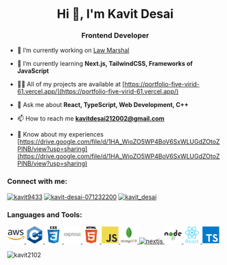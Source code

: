 <h1 align="center">Hi 👋, I'm Kavit Desai</h1>
<h3 align="center">Frontend Developer</h3>

- 🔭 I’m currently working on [Law Marshal](https://www.lawmarshal.in/)

- 🌱 I’m currently learning **Next.js, TailwindCSS, Frameworks of JavaScript**

- 👨‍💻 All of my projects are available at [https://portfolio-five-virid-61.vercel.app/](https://portfolio-five-virid-61.vercel.app/)

- 💬 Ask me about **React, TypeScript, Web Development, C++**

- 📫 How to reach me **kavitdesai212002@gmail.com**

- 📄 Know about my experiences [https://drive.google.com/file/d/1HA_WioZO5WP4BoV6SxWLUGdZOtoZPINB/view?usp=sharing](https://drive.google.com/file/d/1HA_WioZO5WP4BoV6SxWLUGdZOtoZPINB/view?usp=sharing)

<h3 align="left">Connect with me:</h3>
<p align="left">
<a href="https://twitter.com/kavit9433" target="blank"><img align="center" src="https://raw.githubusercontent.com/rahuldkjain/github-profile-readme-generator/master/src/images/icons/Social/twitter.svg" alt="kavit9433" height="30" width="40" /></a>
<a href="https://linkedin.com/in/kavit-desai-071232200" target="blank"><img align="center" src="https://raw.githubusercontent.com/rahuldkjain/github-profile-readme-generator/master/src/images/icons/Social/linked-in-alt.svg" alt="kavit-desai-071232200" height="30" width="40" /></a>
<a href="https://instagram.com/kavit_desai" target="blank"><img align="center" src="https://raw.githubusercontent.com/rahuldkjain/github-profile-readme-generator/master/src/images/icons/Social/instagram.svg" alt="kavit_desai" height="30" width="40" /></a>
</p>

<h3 align="left">Languages and Tools:</h3>
<p align="left"> <a href="https://aws.amazon.com" target="_blank" rel="noreferrer"> <img src="https://raw.githubusercontent.com/devicons/devicon/master/icons/amazonwebservices/amazonwebservices-original-wordmark.svg" alt="aws" width="40" height="40"/> </a> <a href="https://www.w3schools.com/cpp/" target="_blank" rel="noreferrer"> <img src="https://raw.githubusercontent.com/devicons/devicon/master/icons/cplusplus/cplusplus-original.svg" alt="cplusplus" width="40" height="40"/> </a> <a href="https://www.w3schools.com/css/" target="_blank" rel="noreferrer"> <img src="https://raw.githubusercontent.com/devicons/devicon/master/icons/css3/css3-original-wordmark.svg" alt="css3" width="40" height="40"/> </a> <a href="https://expressjs.com" target="_blank" rel="noreferrer"> <img src="https://raw.githubusercontent.com/devicons/devicon/master/icons/express/express-original-wordmark.svg" alt="express" width="40" height="40"/> </a> <a href="https://www.w3.org/html/" target="_blank" rel="noreferrer"> <img src="https://raw.githubusercontent.com/devicons/devicon/master/icons/html5/html5-original-wordmark.svg" alt="html5" width="40" height="40"/> </a> <a href="https://developer.mozilla.org/en-US/docs/Web/JavaScript" target="_blank" rel="noreferrer"> <img src="https://raw.githubusercontent.com/devicons/devicon/master/icons/javascript/javascript-original.svg" alt="javascript" width="40" height="40"/> </a> <a href="https://www.mongodb.com/" target="_blank" rel="noreferrer"> <img src="https://raw.githubusercontent.com/devicons/devicon/master/icons/mongodb/mongodb-original-wordmark.svg" alt="mongodb" width="40" height="40"/> </a> <a href="https://nextjs.org/" target="_blank" rel="noreferrer"> <img src="https://cdn.worldvectorlogo.com/logos/nextjs-2.svg" alt="nextjs" width="40" height="40"/> </a> <a href="https://nodejs.org" target="_blank" rel="noreferrer"> <img src="https://raw.githubusercontent.com/devicons/devicon/master/icons/nodejs/nodejs-original-wordmark.svg" alt="nodejs" width="40" height="40"/> </a> <a href="https://reactjs.org/" target="_blank" rel="noreferrer"> <img src="https://raw.githubusercontent.com/devicons/devicon/master/icons/react/react-original-wordmark.svg" alt="react" width="40" height="40"/> </a> <a href="https://www.typescriptlang.org/" target="_blank" rel="noreferrer"> <img src="https://raw.githubusercontent.com/devicons/devicon/master/icons/typescript/typescript-original.svg" alt="typescript" width="40" height="40"/> </a> </p>

<p><img align="center" src="https://github-readme-stats.vercel.app/api/top-langs?username=kavit2102&show_icons=true&locale=en&layout=compact" alt="kavit2102" /></p>
